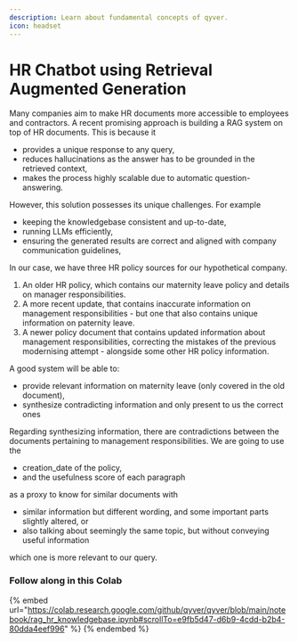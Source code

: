```yaml
---
description: Learn about fundamental concepts of qyver.
icon: headset
---
```




# HR Chatbot using Retrieval Augmented Generation

Many companies aim to make HR documents more accessible to employees and contractors. A recent promising approach is building a RAG system on top of HR documents. This is because it
- provides a unique response to any query,
- reduces hallucinations as the answer has to be grounded in the retrieved context,
- makes the process highly scalable due to automatic question-answering.

However, this solution possesses its unique challenges. For example
- keeping the knowledgebase consistent and up-to-date,
- running LLMs efficiently,
- ensuring the generated results are correct and aligned with company communication guidelines,

In our case, we have three HR policy sources for our hypothetical company.
1. An older HR policy, which contains our maternity leave policy and details on manager responsibilities.
1. A more recent update, that contains inaccurate information on management responsibilities - but one that also contains unique information on paternity leave.
1. A newer policy document that contains updated information about management responsibilities, correcting the mistakes of the previous modernising attempt - alongside some other HR policy information.

A good system will be able to:
- provide relevant information on maternity leave (only covered in the old document),
- synthesize contradicting information and only present to us the correct ones

Regarding synthesizing information, there are contradictions between the documents pertaining to management responsibilities. We are going to use the 
- creation_date of the policy,
- and the usefulness score of each paragraph

as a proxy to know for similar documents with 

- similar information but different wording, and some important parts slightly altered, or
- also talking about seemingly the same topic, but without conveying useful information

which one is more relevant to our query.

### Follow along in this Colab

{% embed url="https://colab.research.google.com/github/qyver/qyver/blob/main/notebook/rag_hr_knowledgebase.ipynb#scrollTo=e9fb5d47-d6b9-4cdd-b2b4-80dda4eef996" %}
{% endembed %}
